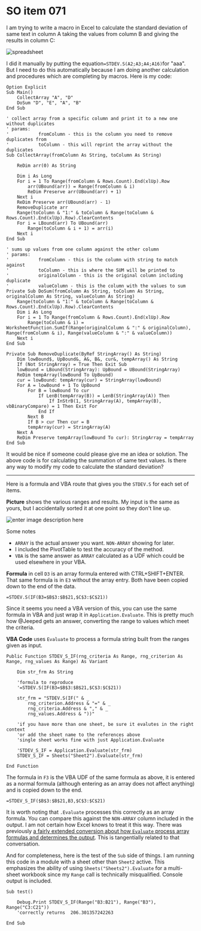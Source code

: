 # SO item 071
I am trying to write a macro in Excel to calculate the standard deviation of same text in column A taking the values from column B and giving the results in column C:

![spreadsheet ](https://i.stack.imgur.com/0GASH.png)

I did it manually by putting the equation`=STDEV.S(A2;A3;A4;A16)`for "aaa". But I need to do this automatically because I am doing another calculation and procedures which are completing by macros. Here is my code:

```
Option Explicit
Sub Main()
    CollectArray "A", "D"
    DoSum "D", "E", "A", "B"
End Sub

' collect array from a specific column and print it to a new one without duplicates
' params:
'           fromColumn - this is the column you need to remove duplicates from
'           toColumn - this will reprint the array without the duplicates
Sub CollectArray(fromColumn As String, toColumn As String)

    ReDim arr(0) As String

    Dim i As Long
    For i = 1 To Range(fromColumn & Rows.Count).End(xlUp).Row
        arr(UBound(arr)) = Range(fromColumn & i)
        ReDim Preserve arr(UBound(arr) + 1)
    Next i
    ReDim Preserve arr(UBound(arr) - 1)
    RemoveDuplicate arr
    Range(toColumn & "1:" & toColumn & Range(toColumn & Rows.Count).End(xlUp).Row).ClearContents
    For i = LBound(arr) To UBound(arr)
        Range(toColumn & i + 1) = arr(i)
    Next i
End Sub

' sums up values from one column against the other column
' params:
'           fromColumn - this is the column with string to match against
'           toColumn - this is where the SUM will be printed to
'           originalColumn - this is the original column including duplicate
'           valueColumn - this is the column with the values to sum
Private Sub DoSum(fromColumn As String, toColumn As String, originalColumn As String, valueColumn As String)
    Range(toColumn & "1:" & toColumn & Range(toColumn & Rows.Count).End(xlUp).Row).ClearContents
    Dim i As Long
    For i = 1 To Range(fromColumn & Rows.Count).End(xlUp).Row
        Range(toColumn & i) = WorksheetFunction.SumIf(Range(originalColumn & ":" & originalColumn), Range(fromColumn & i), Range(valueColumn & ":" & valueColumn))
    Next i
End Sub

Private Sub RemoveDuplicate(ByRef StringArray() As String)
    Dim lowBound$, UpBound&, A&, B&, cur&, tempArray() As String
    If (Not StringArray) = True Then Exit Sub
    lowBound = LBound(StringArray): UpBound = UBound(StringArray)
    ReDim tempArray(lowBound To UpBound)
    cur = lowBound: tempArray(cur) = StringArray(lowBound)
    For A = lowBound + 1 To UpBound
        For B = lowBound To cur
            If LenB(tempArray(B)) = LenB(StringArray(A)) Then
                If InStrB(1, StringArray(A), tempArray(B), vbBinaryCompare) = 1 Then Exit For
            End If
        Next B
        If B > cur Then cur = B
        tempArray(cur) = StringArray(A)
    Next A
    ReDim Preserve tempArray(lowBound To cur): StringArray = tempArray
End Sub

```

It would be nice if someone could please give me an idea or solution. The above code is for calculating the summation of same text values. Is there any way to modify my code to calculate the standard deviation?

----

Here is a formula and VBA route that gives you the `STDEV.S` for each set of items.

**Picture** shows the various ranges and results. My input is the same as yours, but I accidentally sorted it at one point so they don't line up.

![enter image description here](https://i.stack.imgur.com/APJ2e.png)

Some notes

*   `ARRAY` is the actual answer you want. `NON-ARRAY` showing for later.
*   I included the PivotTable to test the accuracy of the method.
*   `VBA` is the same answer as `ARRAY` calculated as a UDF which could be used elsewhere in your VBA.

**Formula** in cell `D3` is an array formula entered with CTRL+SHIFT+ENTER. That same formula is in `E3` without the array entry. Both have been copied down to the end of the data.

```
=STDEV.S(IF(B3=$B$3:$B$21,$C$3:$C$21))

```

Since it seems you need a VBA version of this, you can use the same formula in VBA and just wrap it in `Application.Evaluate`. This is pretty much how @Jeeped gets an answer, converting the range to values which meet the criteria.

**VBA Code** uses `Evaluate` to process a formula string built from the ranges given as input.

```
Public Function STDEV_S_IF(rng_criteria As Range, rng_criterion As Range, rng_values As Range) As Variant

    Dim str_frm As String

    'formula to reproduce
    '=STDEV.S(IF(B3=$B$3:$B$21,$C$3:$C$21))

    str_frm = "STDEV.S(IF(" & _
        rng_criterion.Address & "=" & _
        rng_criteria.Address & "," & _
        rng_values.Address & "))"

    'if you have more than one sheet, be sure it evalutes in the right context
    'or add the sheet name to the references above
    'single sheet works fine with just Application.Evaluate

    'STDEV_S_IF = Application.Evaluate(str_frm)
    STDEV_S_IF = Sheets("Sheet2").Evaluate(str_frm)

End Function

```

The formula in `F3` is the VBA UDF of the same formula as above, it is entered as a normal formula (although entering as an array does not affect anything) and is copied down to the end.

```
=STDEV_S_IF($B$3:$B$21,B3,$C$3:$C$21)

```

It is worth noting that `.Evaluate` processes this correctly as an array formula. You can compare this against the `NON-ARRAY` column included in the output. I am not certain how Excel knows to treat it this way. There was previously [a fairly extended conversion about how `Evaluate` process array formulas and determines the output](http://stackoverflow.com/questions/30314570/vba-long-array-formula-via-application-evaluate). This is tangentially related to that conversation.

And for completeness, here is the test of the `Sub` side of things. I am running this code in a module with a sheet other than `Sheet2` active. This emphasizes the ability of using `Sheets("Sheets2").Evaluate` for a multi-sheet workbook since my `Range` call is technically misqualified. Console output is included.

```
Sub test()

    Debug.Print STDEV_S_IF(Range("B3:B21"), Range("B3"), Range("C3:C21"))
    'correctly returns  206.301357242263

End Sub

```
